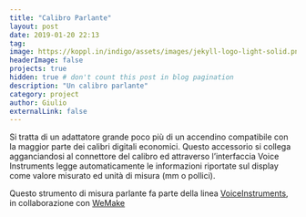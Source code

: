 ```yaml
---
title: "Calibro Parlante"
layout: post
date: 2019-01-20 22:13
tag: 
image: https://koppl.in/indigo/assets/images/jekyll-logo-light-solid.png
headerImage: false
projects: true
hidden: true # don't count this post in blog pagination
description: "Un calibro parlante"
category: project
author: Giulio
externalLink: false
---
```


Si tratta di un adattatore grande poco più di un accendino compatibile con la maggior parte dei calibri digitali economici. Questo accessorio si collega agganciandosi al connettore del calibro ed attraverso l’interfaccia Voice Instruments legge automaticamente le informazioni riportate sul display come valore misurato ed unità di misura (mm o pollici).

Questo strumento di misura parlante fa parte della linea [VoiceInstruments](/voiceinstruments), in collaborazione con [WeMake](http://wemake.cc/tag/voiceinstruments/)

